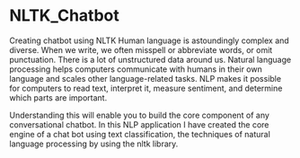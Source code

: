 # NLTK_Chatbot
Creating chatbot using NLTK
Human language is astoundingly complex and diverse. When we write, we often misspell or abbreviate words, or omit punctuation. There is a lot of unstructured data around 
us. Natural language processing helps computers communicate with humans in their own language and scales other language-related tasks. 
NLP makes it possible for computers to read text, interpret it, measure sentiment, and determine which parts are important.

Understanding this will enable you to build the core component of any conversational chatbot. 
In this NLP application I have created the core engine of a chat bot using text classification, the techniques of natural language processing by using the nltk library.

